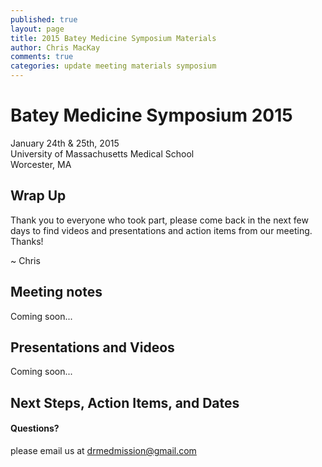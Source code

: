 ```yaml
---
published: true
layout: page
title: 2015 Batey Medicine Symposium Materials
author: Chris MacKay
comments: true
categories: update meeting materials symposium
---
```


# Batey Medicine Symposium 2015

January 24th & 25th, 2015  
University of Massachusetts Medical School  
Worcester, MA  

## Wrap Up

Thank you to everyone who took part, please come back in the next few days to find videos and presentations and action items from our meeting. Thanks!

~ Chris

## Meeting notes

Coming soon...

## Presentations and Videos

Coming soon...

## Next Steps, Action Items, and Dates

<h4>Questions?</h4>
<p>please email us at <a href="mailto:drmedmission@gmail.com">drmedmission@gmail.com</a></p>
